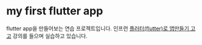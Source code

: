 # my first flutter app

flutter app을 만들어보는 연습 프로젝트입니다.
인프런 [플러터(flutter)로 앱만들기 고고](https://inf.run/pf4h) 강의를 들으며 실습하고 있습니다.